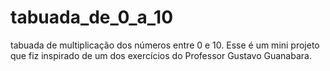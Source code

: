 # tabuada_de_0_a_10
 tabuada de multiplicação dos números entre 0 e 10.
 Esse é um mini projeto que fiz inspirado de um dos exercícios do Professor Gustavo Guanabara.
